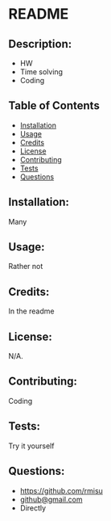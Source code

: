 # README

 

## Description:
- HW 
- Time solving 
- Coding

## Table of Contents
- [Installation](#installation)
- [Usage](#usage)
- [Credits](#credits)
- [License](#license)
- [Contributing](#contributing)
- [Tests](#tests)
- [Questions](#questions)

## Installation: 
Many

## Usage: 
Rather not

## Credits: 
In the readme

## License: 
N/A.

## Contributing:
Coding

## Tests: 
Try it yourself

## Questions:
- https://github.com/rmisu
- github@gmail.com
- Directly

